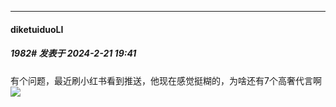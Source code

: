 ﻿
*****

####  diketuiduoLI  
##### 1982#       发表于 2024-2-21 19:41

有个问题，最近刷小红书看到推送，他现在感觉挺糊的，为啥还有7个高奢代言啊<img src="https://static.saraba1st.com/image/smiley/face2017/001.png" referrerpolicy="no-referrer">

